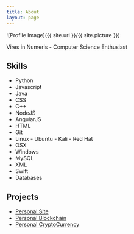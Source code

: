 ```yaml
---
title: About
layout: page
---
```

![Profile Image]({{ site.url }}/{{ site.picture }})

<p>Vires in Numeris - Computer Science Enthusiast</p>

<h2>Skills</h2>

<ul class="skill-list">
	<li>Python</li>
	<li>Javascript</li>
	<li>Java</li>
	<li>CSS</li>
	<li>C++</li>
	<li>NodeJS</li>
	<li>AngularJS</li>
	<li>HTML</li>
	<li>Git</li>
	<li>Linux - Ubuntu - Kali - Red Hat</li>
	<li>OSX</li>
	<li>Windows</li>
	<li>MySQL</li>
	<li>XML</li>
	<li>Swift</li>
	<li>Databases</li>
</ul>

<h2>Projects</h2>

<ul>
	<li><a href="https://github.com/badbacon3/badbacon3.github.io">Personal Site</a></li>
	<li><a href="https://github.com/badbacon3/personal-python-blockchain">Personal Blockchain</a></li>
	<li><a href="https://github.com/">Personal CryptoCurrency</a></li>
</ul>
